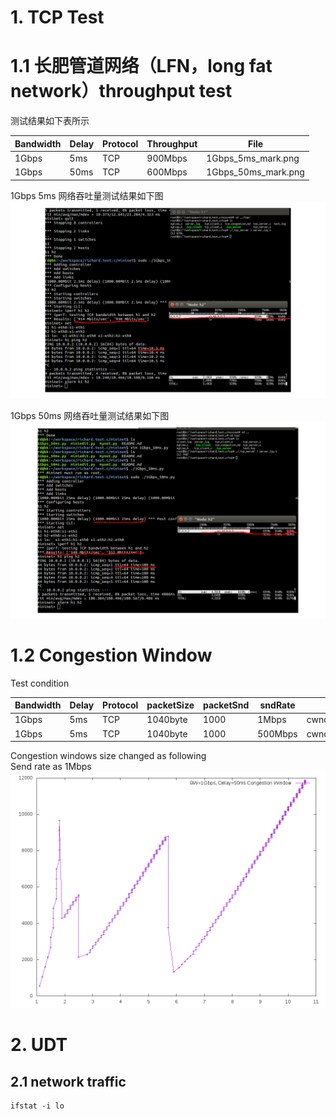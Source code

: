 # 1. TCP Test
# 1.1 长肥管道网络（LFN，long fat network）throughput test
 测试结果如下表所示  

| Bandwidth | Delay | Protocol | Throughput |  File |
| --- | ---| --- | ---|  -- |
| 1Gbps | 5ms | TCP | 900Mbps |  1Gbps_5ms_mark.png |
| 1Gbps | 50ms | TCP | 600Mbps |  1Gbps_50ms_mark.png |

1Gbps 5ms 网络吞吐量测试结果如下图  
![tcp/1Gbps_5ms_mark.png](./tcp/1Gbps_5ms_mark.png)

1Gbps 50ms 网络吞吐量测试结果如下图  
![tcp/1Gbps_50ms_mark.png](./tcp/1Gbps_50ms_mark.png)

# 1.2 Congestion Window
Test condition

| Bandwidth | Delay | Protocol | packetSize |  packetSnd | sndRate | File |
| --- | ---| --- | ---| --- | --- | --- |  
| 1Gbps | 5ms | TCP | 1040byte |  1000 | 1Mbps | cwnd1Mbps.png |
| 1Gbps | 5ms | TCP | 1040byte |  1000 | 500Mbps | cwnd500Mbps.png |

Congestion windows size changed as following  
Send rate as 1Mbps   
![tcp/cwnd1Mbps.png](./tcp/cwnd1Mbps.png) 
# 2. UDT
## 2.1 network traffic
```
ifstat -i lo
```
